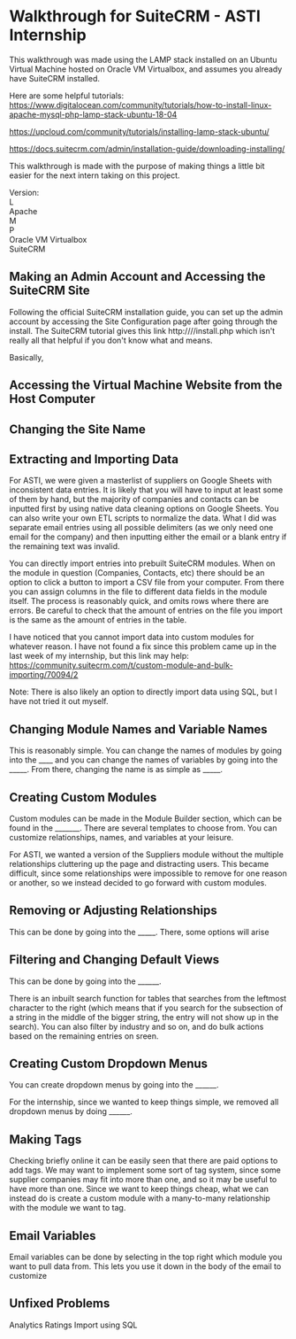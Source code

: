 # Walkthrough for SuiteCRM - ASTI Internship 

This walkthrough was made using the LAMP stack installed on an Ubuntu Virtual Machine hosted on Oracle VM Virtualbox, and assumes you already have SuiteCRM installed. 

Here are some helpful tutorials:\
https://www.digitalocean.com/community/tutorials/how-to-install-linux-apache-mysql-php-lamp-stack-ubuntu-18-04

https://upcloud.com/community/tutorials/installing-lamp-stack-ubuntu/

https://docs.suitecrm.com/admin/installation-guide/downloading-installing/

This walkthrough is made with the purpose of making things a little bit easier for the next intern taking on this project.

Version:\
L\
Apache\
M\
P\
Oracle VM Virtualbox\
SuiteCRM

## Making an Admin Account and Accessing the SuiteCRM Site

Following the official SuiteCRM installation guide, you can set up the admin account by accessing the Site Configuration page after going through the install. The SuiteCRM tutorial gives this link http://<yourServer>/<yourSuiteCRMDirectory>/install.php which isn't really all that helpful if you don't know what <yourServer> and <yourSuiteCRMDirectory> means.
  
Basically, 

## Accessing the Virtual Machine Website from the Host Computer
## Changing the Site Name
## Extracting and Importing Data
  
For ASTI, we were given a masterlist of suppliers on Google Sheets with inconsistent data entries. It is likely that you will have to input at least some of them by hand, but the majority of companies and contacts can be inputted first by using native data cleaning options on Google Sheets. You can also write your own ETL scripts to normalize the data. What I did was separate email entries using all possible delimiters (as we only need one email for the company) and then inputting either the email or a blank entry if the remaining text was invalid.
  
You can directly import entries into prebuilt SuiteCRM modules. When on the module in question (Companies, Contacts, etc) there should be an option to click a button to import a CSV file from your computer. From there you can assign columns in the file to different data fields in the module itself. The process is reasonably quick, and omits rows where there are errors. Be careful to check that the amount of entries on the file you import is the same as the amount of entries in the table.
  
I have noticed that you cannot import data into custom modules for whatever reason. I have not found a fix since this problem came up in the last week of my internship, but this link may help: https://community.suitecrm.com/t/custom-module-and-bulk-importing/70094/2
  
Note: There is also likely an option to directly import data using SQL, but I have not tried it out myself.
  
## Changing Module Names and Variable Names
  
This is reasonably simple. You can change the names of modules by going into the ____ and you can change the names of variables by going into the _____. From there, changing the name is as simple as _____.
  
## Creating Custom Modules
 
Custom modules can be made in the Module Builder section, which can be found in the _______. There are several templates to choose from. You can customize relationships, names, and variables at your leisure.
  
For ASTI, we wanted a version of the Suppliers module without the multiple relationships cluttering up the page and distracting users. This became difficult, since some relationships were impossible to remove for one reason or another, so we instead decided to go forward with custom modules.

 
## Removing or Adjusting Relationships

This can be done by going into the _____. There, some options will arise
  
## Filtering and Changing Default Views
  
This can be done by going into the ______. 
  
There is an inbuilt search function for tables that searches from the leftmost character to the right (which means that if you search for the subsection of a string in the middle of the bigger string, the entry will not show up in the search). You can also filter by industry and so on, and do bulk actions based on the remaining entries on sreen.
  
## Creating Custom Dropdown Menus
  
You can create dropdown menus by going into the ______.
  
For the internship, since we wanted to keep things simple, we removed all dropdown menus by doing ______.
  
## Making Tags
  
Checking briefly online it can be easily seen that there are paid options to add tags. We may want to implement some sort of tag system, since some supplier companies may fit into more than one, and so it may be useful to have more than one. Since we want to keep things cheap, what we can instead do is create a custom module with a many-to-many relationship with the module we want to tag. 

## Email Variables
  
Email variables can be done by selecting in the top right which module you want to pull data from. This lets you use it down in the body of the email to customize 
  
## Unfixed Problems

Analytics
Ratings
Import using SQL

